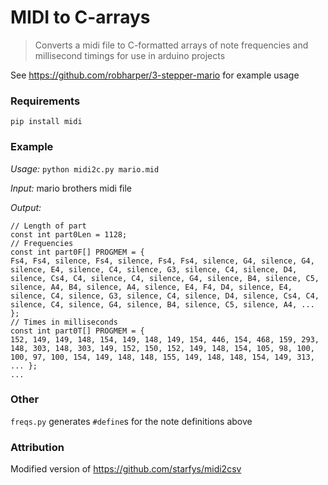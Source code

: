 # MIDI to C-arrays

> Converts a midi file to C-formatted arrays of note frequencies and millisecond timings for use in arduino projects

See https://github.com/robharper/3-stepper-mario for example usage

### Requirements

```
pip install midi
```

### Example
*Usage:* `python midi2c.py mario.mid`

*Input:* mario brothers midi file

*Output:*
```
// Length of part
const int part0Len = 1128;
// Frequencies
const int part0F[] PROGMEM = {
Fs4, Fs4, silence, Fs4, silence, Fs4, Fs4, silence, G4, silence, G4, silence, E4, silence, C4, silence, G3, silence, C4, silence, D4, silence, Cs4, C4, silence, C4, silence, G4, silence, B4, silence, C5, silence, A4, B4, silence, A4, silence, E4, F4, D4, silence, E4, silence, C4, silence, G3, silence, C4, silence, D4, silence, Cs4, C4, silence, C4, silence, G4, silence, B4, silence, C5, silence, A4, ... };
// Times in milliseconds
const int part0T[] PROGMEM = {
152, 149, 149, 148, 154, 149, 148, 149, 154, 446, 154, 468, 159, 293, 148, 303, 148, 303, 149, 152, 150, 152, 149, 148, 154, 105, 98, 100, 100, 97, 100, 154, 149, 148, 148, 155, 149, 148, 148, 154, 149, 313, ... };
...
```

### Other
`freqs.py` generates `#define`s for the note definitions above

### Attribution
Modified version of https://github.com/starfys/midi2csv
